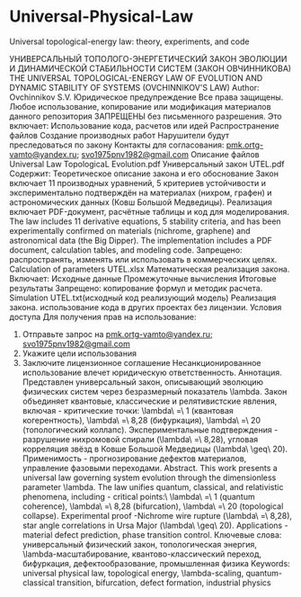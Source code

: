 # Universal-Physical-Law
Universal topological-energy law: theory, experiments, and code

УНИВЕРСАЛЬНЫЙ ТОПОЛОГО-ЭНЕРГЕТИЧЕСКИЙ ЗАКОН ЭВОЛЮЦИИ И ДИНАМИЧЕСКОЙ СТАБИЛЬНОСТИ СИСТЕМ (ЗАКОН ОВЧИННИКОВА)
THE UNIVERSAL TOPOLOGICAL-ENERGY LAW OF EVOLUTION AND DYNAMIC STABILITY OF SYSTEMS (OVCHINNIKOV'S LAW)
Author: Ovchinnikov S.V.
Юридическое предупреждение
Все права защищены.
Любое использование, копирование или модификация материалов данного репозитория ЗАПРЕЩЕНЫ без письменного разрешения. Это включает:
Использование кода, расчетов или идей
Распространение файлов
Создание производных работ
Нарушители будут преследоваться по закону 
Контакты для согласования: pmk.ortg-vamto@yandex.ru; svo1975pnv1982@gmail.com
Описание файлов
Universal Law TopologicaL Evolution.pdf
Универсальный закон UTEL.pdf
Содержит:
Теоретическое описание закона и его обоснование
Закон включает 11 производных уравнений, 5 критериев устойчивости и экспериментально подтверждён на материалах (нихром, графен) и астрономических данных (Ковш Большой Медведицы). Реализация включает PDF-документ, расчётные таблицы и код для моделирования.
The law includes 11 derivative equations, 5 stability criteria, and has been experimentally confirmed on materials (nichrome, graphene) and astronomical data (the Big Dipper). The implementation includes a PDF document, calculation tables, and modeling code.
Запрещено: распространять, изменять или использовать в коммерческих целях.
Calculation of parameters UTEL.xlsx
Математическая реализация закона. Включает:
Исходные данные
Промежуточные вычисления
Итоговые результаты
Запрещено: копирование формул и методик расчета.
Simulation UTEL.txt(исходный код реализующий модель)
Реализация закона. 
использование кода в других проектах без лицензии.
Условия доступа
Для получения прав на использование:
1. Отправьте запрос на pmk.ortg-vamto@yandex.ru; svo1975pnv1982@gmail.com
2. Укажите цели использования
3. Заключите лицензионное соглашение
Несанкционированное использование влечет юридическую ответственность.
Аннотация.
Представлен универсальный закон, описывающий эволюцию физических систем через безразмерный показатель \lambda.
Закон объединяет квантовые, классические и релятивистские явления, включая - критические точки: \lambda\ =\ 1 (квантовая когерентность), \lambda\ =\ 8,28 (бифуркация), \lambda\ =\ 20 (топологический коллапс).
Экспериментальные подтверждения - разрушение нихромовой спирали (\lambda\ =\ 8,28), угловая корреляция звёзд в Ковше Большой Медведицы (\lambda\ \geq\ 20).
Применимость - прогнозирование дефектов материалов, управление фазовыми переходами.
Abstract.
This work presents a universal law governing system evolution through the dimensionless parameter \lambda. The law unifies quantum, classical, and relativistic phenomena, including - critical points:\ \lambda\ =\ 1 (quantum coherence), \lambda\ =\ 8,28 (bifurcation), \lambda\ =\ 20 (topological collapse).
Experimental proof -Nichrome wire rupture (\lambda\ =\ 8,28), star angle correlations in Ursa Major (\lambda\ \geq\ 20).
Applications - material defect prediction, phase transition control.
Ключевые слова: универсальный физический закон, топологическая энергия, \lambda-масштабирование, квантово-классический переход, бифуркация, дефектообразование, промышленная физика
Keywords: universal physical law, topological energy, \lambda-scaling, quantum-classical transition, bifurcation, defect formation, industrial physics
